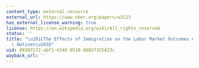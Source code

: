 ```yaml
---
content_type: external-resource
external_url: https://www.nber.org/papers/w3123
has_external_license_warning: true
license: https://en.wikipedia.org/wiki/All_rights_reserved
status: ''
title: "\u201CThe Effects of Immigration on the Labor Market Outcomes of Less-Skilled\
  \ Natives\u201D"
uid: 88307272-abf1-4346-9510-8882f325623c
wayback_url: ''
---
```

